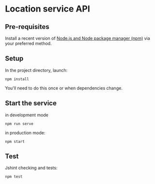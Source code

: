 # Location service API

## Pre-requisites

Install a recent version of [Node.js and Node package manager (npm)](http://nodejs.org) via your preferred method.

## Setup

In the project directory, launch:

    npm install

You'll need to do this once or when dependencies change.

## Start the service

in development mode

    npm run serve

in production mode:

    npm start

## Test

Jshint checking and tests:

    npm test
